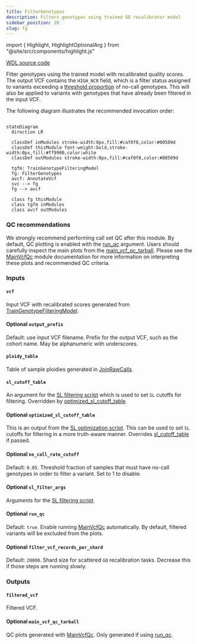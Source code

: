 ```yaml
---
title: FilterGenotypes
description: Filters genotypes using trained GQ recalibrator model
sidebar_position: 20
slug: fg
---
```


import { Highlight, HighlightOptionalArg } from "@site/src/components/highlight.js"

[WDL source code](https://github.com/broadinstitute/gatk-sv/blob/main/wdl/FilterGenotypes.wdl)

Filter genotypes using the trained model with recalibrated quality scores. The output VCF contains the `HIGH_NCR`  field, which is a filter status assigned to variants exceeding a [threshold proportion](#optional-no_call_rate_cutoff) 
of no-call genotypes. This will also be applied to variants with genotypes that have already been filtered in the input VCF.

The following diagram illustrates the recommended invocation order:

```mermaid

stateDiagram
  direction LR
  
  classDef inModules stroke-width:0px,fill:#caf0f8,color:#00509d
  classDef thisModule font-weight:bold,stroke-width:0px,fill:#ff9900,color:white
  classDef outModules stroke-width:0px,fill:#caf0f8,color:#00509d

  tgfm: TrainGenotypeFilteringModel
  fg: FilterGenotypes
  avcf: AnnotateVcf
  svc --> fg
  fg --> avcf
  
  class fg thisModule
  class tgfm inModules
  class avcf outModules
```

### QC recommendations

We strongly recommend performing call set QC after this module. By default, QC plotting is enabled with the [run_qc](#optional-run_qc) 
argument. Users should carefully inspect the main plots from the [main_vcf_qc_tarball](#optional-main_vcf_qc_tarball).
Please see the [MainVcfQc](./mvqc) module documentation for more information on interpreting these plots and recommended 
QC criteria.

### Inputs

#### `vcf`
Input VCF with recalibrated scores generated from [TrainGenotypeFilteringModel](./tgfm#train_genotype_filtering_model).

#### <HighlightOptionalArg>Optional</HighlightOptionalArg> `output_prefix`
Default: use input VCF filename. Prefix for the output VCF, such as the cohort name. May be alphanumeric with underscores.

#### `ploidy_table`
Table of sample ploidies generated in [JoinRawCalls](./jrc#ploidy_table).

#### `sl_cutoff_table`
An argument for the [SL filtering script](https://github.com/broadinstitute/gatk-sv/blob/main/src/sv-pipeline/scripts/apply_sl_filter.py) which is used to set `SL` cutoffs for filtering. Overridden by [optimized_sl_cutoff_table](#optimized_sl_cutoff_table).

#### <HighlightOptionalArg>Optional</HighlightOptionalArg> `optimized_sl_cutoff_table`
This is an output from the [SL optimization script](https://github.com/broadinstitute/gatk-sv/blob/main/src/sv-pipeline/scripts/optimize_sl_filter.py). This can be used to set `SL` cutoffs for filtering in a more truth-aware manner. Overrides [sl_cutoff_table](#sl_cutoff_table) if passed.

#### <HighlightOptionalArg>Optional</HighlightOptionalArg> `no_call_rate_cutoff`
Default: `0.05`. Threshold fraction of samples that must have no-call genotypes in order to filter a variant. Set to 1 to disable.

#### <HighlightOptionalArg>Optional</HighlightOptionalArg> `sl_filter_args`
Arguments for the [SL filtering script](https://github.com/broadinstitute/gatk-sv/blob/main/src/sv-pipeline/scripts/apply_sl_filter.py). 

#### <HighlightOptionalArg>Optional</HighlightOptionalArg> `run_qc`
Default: `true`. Enable running [MainVcfQc](./mvqc) automatically. By default, filtered variants will be excluded from
the plots.

#### <HighlightOptionalArg>Optional</HighlightOptionalArg> `filter_vcf_records_per_shard`
Default: `20000`. Shard size for scattered `GQ` recalibration tasks. Decrease this if those steps are running slowly.

### Outputs

#### `filtered_vcf`
Filtered VCF.

#### <HighlightOptionalArg>Optional</HighlightOptionalArg> `main_vcf_qc_tarball`
QC plots generated with [MainVcfQc](./mvqc). Only generated if using [run_qc](#optional-run_qc).